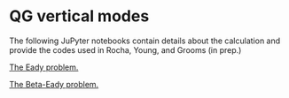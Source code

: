 # QG vertical modes
The following JuPyter notebooks contain details about the calculation and provide the codes used in Rocha, Young, and Grooms (in prep.)

<a href="http://nbviewer.ipython.org/github/crocha700/qg_vertical_modes/blob/master/eady_problem/linear_eady_galerk.ipynb">The Eady problem.</a>

<a href="http://nbviewer.ipython.org/github/crocha700/qg_vertical_modes/blob/master/charney_problem/beta_eady_galerk.ipynb">The Beta-Eady problem.</a>

